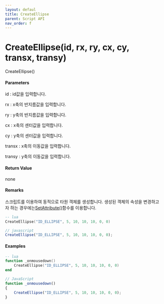```yaml
---
layout: defaul
title: CreateEllipse
parent: Script API
nav_order: f
---
```


# CreateEllipse\(id, rx, ry, cx, cy, transx, transy\)

CreateEllipse\(\)

#### Parameters

id : id값을 입력합니다.

rx : x축의 반지름값을 입력합니다.

ry : y축의 반지름값을 입력합니다.

cx : x축의 센터값을 입력합니다.

cy : y축의 센터값을 입력합니다.

transx : x축의 이동값을 입력합니다.

transy : y축의 이동값을 입력합니다.

#### Return Value

none

#### Remarks

스크립트를 이용하여 동적으로 타원 객체를 생성합니다. 생성된 객체의 속성을 변경하고자 하는 경우에는[SetAttribute\(\)](/ScriptAPI\SetAttribute.html)함수를 이용합니다.

```lua
-- lua
CreateEllipse("ID_ELLIPSE", 5, 10, 10, 10, 0, 0)
```

```js
// javascript
CreateEllipse("ID_ELLIPSE", 5, 10, 10, 10, 0, 0);
```

#### 

#### Examples

```lua
-- lua
function _onmousedown()
    CreateEllipse("ID_ELLIPSE", 5, 10, 10, 10, 0, 0)
end
```

```js
// JavaScript
function _onmousedown()
{    
    CreateEllipse("ID_ELLIPSE", 5, 10, 10, 10, 0, 0);
}
```



